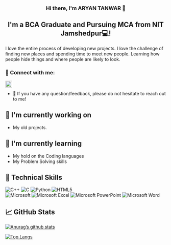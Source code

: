 <p align="center">
  <a href="![HD wallpaper_ Medusa, abstract, 3D Abstract, minimalism, black](https://github.com/aryantanwarr/aryantanwarr/assets/91049545/73012566-222c-486e-a9b5-aee8ff825e43)"></a>
</p>

<h3 align="center">
Hi there, I'm ARYAN TANWAR 👋
</h3>

<h2 align="center">
I'm a BCA Graduate and Pursuing MCA from NIT Jamshedpur💻!
</h2> 

I love the entire process of developing new projects. I love the challenge of finding new places and spending time to meet new people. Learning how people hide things and where people are likely to look.

### 🤝 Connect with me:

<a href="www.linkedin.com/in/aryan-tanwar-440a76235"><img align="left" src="https://raw.githubusercontent.com/arytantanwarr/aryantanwarr/main/images/linkedin.svg" alt="Aryan Tanwar| LinkedIn" width="21px"/></a>
</br>
- 💬 If you have any question/feedback, please do not hesitate to reach out to me!

## 🔭 I'm currently working on

- My old projects.

## 🌱 I'm currently learning

- My hold on the Coding languages
- My Problem Solving skills

## 💼 Technical Skills

![C++](https://img.shields.io/badge/c++-%2300599C.svg?style=for-the-badge&logo=c%2B%2B&logoColor=white)
![C](https://img.shields.io/badge/c-%2300599C.svg?style=for-the-badge&logo=c&logoColor=white)
![Python](https://img.shields.io/badge/python-3670A0?style=for-the-badge&logo=python&logoColor=ffdd54)
![HTML5](https://img.shields.io/badge/html5-%23E34F26.svg?style=for-the-badge&logo=html5&logoColor=white)
</br>
![Microsoft](https://img.shields.io/badge/Microsoft-0078D4?style=for-the-badge&logo=microsoft&logoColor=white)
![Microsoft Excel](https://img.shields.io/badge/Microsoft_Excel-217346?style=for-the-badge&logo=microsoft-excel&logoColor=white)
![Microsoft PowerPoint](https://img.shields.io/badge/Microsoft_PowerPoint-B7472A?style=for-the-badge&logo=microsoft-powerpoint&logoColor=white)
![Microsoft Word](https://img.shields.io/badge/Microsoft_Word-2B579A?style=for-the-badge&logo=microsoft-word&logoColor=white)


## 📈 GitHub Stats 

[![Anurag’s github stats](https://github-readme-stats.vercel.app/api?username=aryantanwarr)](https://github.com/aryantanwarr)

[![Top Langs](https://github-readme-stats.vercel.app/api/top-langs/?username=aryantanwarr&layout=compact)](https://github.com/aryantanwarr)
<!--
**aryantanwarr/aryantanwarr** is a ✨ _special_ ✨ repository because its `README.md` (this file) appears on your GitHub profile.

Here are some ideas to get you started:

- 🔭 I’m currently working on ...
- 🌱 I’m currently learning ...
- 👯 I’m looking to collaborate on ...
- 🤔 I’m looking for help with ...
- 💬 Ask me about ...
- 📫 How to reach me: ...
- 😄 Pronouns: ...
- ⚡ Fun fact: ...
-->
